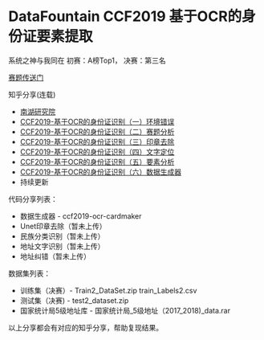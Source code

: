 # DataFountain CCF2019 基于OCR的身份证要素提取
系统之神与我同在 初赛：A榜Top1， 决赛：第三名

[赛题传送门](https://www.datafountain.cn/competitions/346)

知乎分享(连载)
- [南湖研究院](https://zhuanlan.zhihu.com/c_1173652984163610624)
- [CCF2019-基于OCR的身份证识别（一）环境错误](https://zhuanlan.zhihu.com/p/94593701
)
- [CCF2019-基于OCR的身份证识别（二）赛题分析](https://zhuanlan.zhihu.com/p/94655168)
- [CCF2019-基于OCR的身份证识别（三）印章去除](https://zhuanlan.zhihu.com/p/97653046)
- [CCF2019-基于OCR的身份证识别（四）文字定位](https://zhuanlan.zhihu.com/p/97911341)
- [CCF2019-基于OCR的身份证识别（五）要素分析](https://zhuanlan.zhihu.com/p/97980343)
- [CCF2019-基于OCR的身份证识别（六）数据生成器](https://zhuanlan.zhihu.com/p/100159344)
- 持续更新

代码分享列表：

- 数据生成器 - ccf2019-ocr-cardmaker
- Unet印章去除（暂未上传）
- 民族分类识别（暂未上传）
- 地址文字识别（暂未上传）
- 地址纠错（暂未上传）

数据集列表：
- 训练集（决赛）- Train2_DataSet.zip train_Labels2.csv
- 测试集（决赛) - test2_dataset.zip
- 国家统计局5级地址库 - 国家统计局_5级地址（2017_2018)_data.rar

以上分享都会有对应的知乎分享，帮助复现结果。
